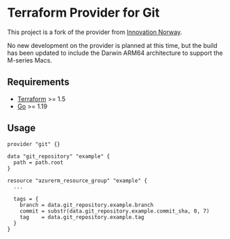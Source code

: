 # Terraform Provider for Git

This project is a fork of the provider from [Innovation Norway](https://github.com/innovationnorway-archive/terraform-provider-git).

No new development on the provider is planned at this time, but the build has been updated to include the Darwin ARM64 architecture to support the M-series Macs.

## Requirements

-	[Terraform](https://www.terraform.io/downloads.html) >= 1.5
-	[Go](https://golang.org/doc/install) >= 1.19

## Usage

```hcl
provider "git" {}

data "git_repository" "example" {
  path = path.root
}

resource "azurerm_resource_group" "example" {
  ...

  tags = {
    branch = data.git_repository.example.branch
    commit = substr(data.git_repository.example.commit_sha, 0, 7)
    tag    = data.git_repository.example.tag
  }
}
```
